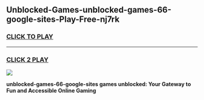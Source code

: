 
## Unblocked-Games-unblocked-games-66-google-sites-Play-Free-nj7rk
<h3>
<a href="https://premium76.site?title=unblocked-games-66-google-sites&ref=20A">CLICK TO PLAY</a></h3>
<hr>

<h3>
<a href="https://premium76.site?title=unblocked-games-66-google-sites&ref=20A">CLICK 2 PLAY</a>
  
</h3>

<a href="https://premium76.site?title=unblocked-games-66-google-sites&ref=20A"><img src="https://clearcache.store/games.png"></a>


**unblocked-games-66-google-sites games unblocked: Your Gateway to Fun and Accessible Online Gaming**
